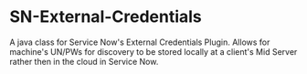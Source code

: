 SN-External-Credentials
=======================

A java class for Service Now's External Credentials Plugin.  Allows for machine's UN/PWs for discovery to be stored locally at a client's Mid Server rather then in the cloud in Service Now. 